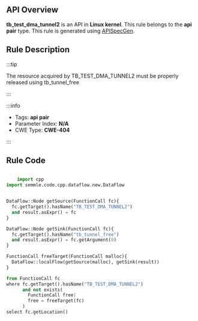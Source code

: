 ---
---


## API Overview
**tb_test_dma_tunnel2** is an API in **Linux kernel**. This rule belongs to the **api pair** type. This rule is generated using [APISpecGen](../../tools/APISpecGen).
## Rule Description

:::tip

The resource acquired by TB_TEST_DMA_TUNNEL2 must be properly released using tb_tunnel_free

:::

:::info

- Tags: **api pair**
- Parameter Index: **N/A**
- CWE Type: **CWE-404**

:::

## Rule Code
```python

    import cpp
import semmle.code.cpp.dataflow.new.DataFlow


DataFlow::Node getSource(FunctionCall fc){
  fc.getTarget().hasName("TB_TEST_DMA_TUNNEL2")
  and result.asExpr() = fc
}

DataFlow::Node getSink(FunctionCall fc){
  fc.getTarget().hasName("tb_tunnel_free")
  and result.asExpr() = fc.getArgument(0)
}

FunctionCall freeTarget(FunctionCall malloc){
  DataFlow::localFlow(getSource(malloc), getSink(result))
}

from FunctionCall fc
where fc.getTarget().hasName("TB_TEST_DMA_TUNNEL2")
      and not exists(
        FunctionCall free| 
        free = freeTarget(fc)
      )
select fc.getLocation()

    
```
